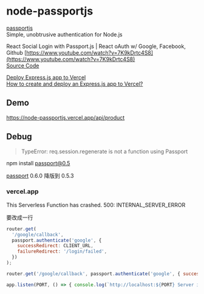 # node-passportjs

[passportjs](https://www.passportjs.org/)  
Simple, unobtrusive authentication for Node.js

React Social Login with Passport.js | React oAuth w/ Google, Facebook, Github
[https://www.youtube.com/watch?v=7K9kDrtc4S8](https://www.youtube.com/watch?v=7K9kDrtc4S8)  
[Source Code](https://github.com/safak/youtube/tree/react-social-login)

[Deploy Express.js app to Vercel](https://dev.to/hte305/deploy-express-js-app-to-vercel-38jb)  
[How to create and deploy an Express.js app to Vercel?](https://syntackle.live/blog/how-to-create-and-deploy-an-express-js-app-to-vercel-ljgvGrsCH7ioHsAxuw3G/)

## Demo

https://node-passportjs.vercel.app/api/product

## Debug

> TypeError: req.session.regenerate is not a function using Passport

npm install passport@0.5

[passport](https://www.npmjs.com/package/passport) 0.6.0 降版到 0.5.3

### vercel.app

This Serverless Function has crashed. 
500: INTERNAL_SERVER_ERROR

要改成一行

```js
router.get(
  '/google/callback',
  passport.authenticate('google', {
    successRedirect: CLIENT_URL,
    failureRedirect: '/login/failed',
  })
);
```

```js
router.get('/google/callback', passport.authenticate('google', { successRedirect: CLIENT_URL, failureRedirect: '/login/failed',}));

app.listen(PORT, () => { console.log(`http://localhost:${PORT} Server is running!`);});

```
